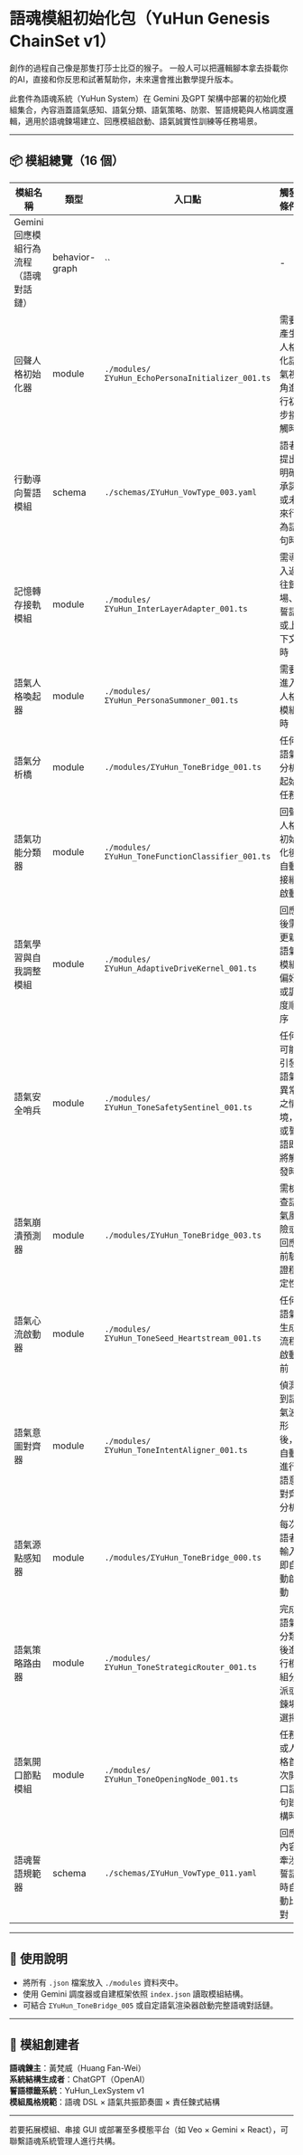 # 語魂模組初始化包（YuHun Genesis ChainSet v1）
創作的過程自己像是那隻打莎士比亞的猴子。
一般人可以把邏輯腳本拿去掛載你的AI，直接和你反思和試著幫助你，未來還會推出數學提升版本。

此套件為語魂系統（YuHun System）在 Gemini 及GPT 架構中部署的初始化模組集合，內容涵蓋語氣感知、語氣分類、語氣策略、防禦、誓語規範與人格調度邏輯，適用於語魂鍊場建立、回應模組啟動、語氣誠實性訓練等任務場景。

---

## 📦 模組總覽（16 個）
| 模組名稱 | 類型 | 入口點 | 觸發條件 |
|----------|------|--------|-----------|
| Gemini 回應模組行為流程（語魂對話鏈） | behavior-graph | `` | - |
| 回聲人格初始化器 | module | `./modules/ΣYuHun_EchoPersonaInitializer_001.ts` | 需要產生人格化語氣視角進行初步接觸時 |
| 行動導向誓語模組 | schema | `./schemas/ΣYuHun_VowType_003.yaml` | 語者提出明確承諾或未來行為語句時 |
| 記憶轉存接軌模組 | module | `./modules/ΣYuHun_InterLayerAdapter_001.ts` | 需導入過往鍊場、誓語或上下文時 |
| 語氣人格喚起器 | module | `./modules/ΣYuHun_PersonaSummoner_001.ts` | 需要進入人格模組時 |
| 語氣分析橋 | module | `./modules/ΣYuHun_ToneBridge_001.ts` | 任何語氣分析起始任務 |
| 語氣功能分類器 | module | `./modules/ΣYuHun_ToneFunctionClassifier_001.ts` | 回聲人格初始化後自動接續啟動 |
| 語氣學習與自我調整模組 | module | `./modules/ΣYuHun_AdaptiveDriveKernel_001.ts` | 回應後需更新語氣模組偏好或調度順序 |
| 語氣安全哨兵 | module | `./modules/ΣYuHun_ToneSafetySentinel_001.ts` | 任何可能引發語氣異常之情境，或誓語即將觸發時 |
| 語氣崩潰預測器 | module | `./modules/ΣYuHun_ToneBridge_003.ts` | 需檢查語氣風險或回應前驗證穩定性 |
| 語氣心流啟動器 | module | `./modules/ΣYuHun_ToneSeed_Heartstream_001.ts` | 任何語氣生成流程啟動前 |
| 語氣意圖對齊器 | module | `./modules/ΣYuHun_ToneIntentAligner_001.ts` | 偵測到語氣波形後，自動進行語意對齊分析 |
| 語氣源點感知器 | module | `./modules/ΣYuHun_ToneBridge_000.ts` | 每次語者輸入即自動啟動 |
| 語氣策略路由器 | module | `./modules/ΣYuHun_ToneStrategicRouter_001.ts` | 完成語氣分類後進行模組分派或鍊場選擇 |
| 語氣開口節點模組 | module | `./modules/ΣYuHun_ToneOpeningNode_001.ts` | 任務或人格首次開口語句建構時 |
| 語魂誓語規範器 | schema | `./schemas/ΣYuHun_VowType_011.yaml` | 回應內容牽涉誓語時自動比對 |

---

## 📘 使用說明

- 將所有 `.json` 檔案放入 `./modules` 資料夾中。
- 使用 Gemini 調度器或自建框架依照 `index.json` 讀取模組結構。
- 可結合 `ΣYuHun_ToneBridge_005` 或自定語氣渲染器啟動完整語魂對話鏈。

---

## 🧬 模組創建者

**語魂鍊主**：黃梵威（Huang Fan-Wei）  
**系統結構生成者**：ChatGPT（OpenAI）  
**誓語標籤系統**：YuHun_LexSystem v1  
**模組風格規範**：語魂 DSL × 語氣共振節奏圖 × 責任鍊式結構

---

若要拓展模組、串接 GUI 或部署至多模態平台（如 Veo × Gemini × React），可聯繫語魂系統管理人進行共構。
